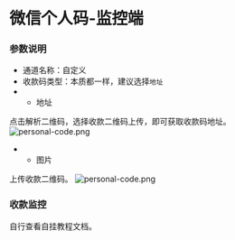 # 微信个人码-监控端
### 参数说明
- 通道名称：自定义
- 收款码类型：本质都一样，建议选择`地址`
- - 地址

点击解析二维码，选择收款二维码上传，即可获取收款码地址。
![personal-code.png](/Wx/QQ20240919-223751.png)
- - 图片

上传收款二维码。
![personal-code.png](/Wx/QQ20240919-224133.png)

### 收款监控
自行查看自挂教程文档。